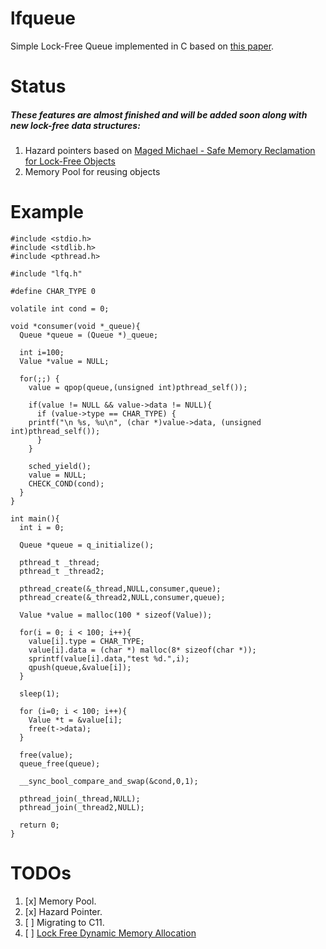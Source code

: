 # lfqueue
Simple Lock-Free Queue implemented in C based on [this paper](https://www.research.ibm.com/people/m/michael/podc-1996.pdf).

# Status
##### These features are almost finished and will be added soon along with new lock-free data structures:

1. Hazard pointers based on [Maged Michael - Safe Memory Reclamation for Lock-Free Objects](https://www.research.ibm.com/people/m/michael/ieeetpds-2004.pdf)
2. Memory Pool for reusing objects

# Example
    #include <stdio.h>
    #include <stdlib.h>
    #include <pthread.h>
    
    #include "lfq.h"
    
    #define CHAR_TYPE 0
    
    volatile int cond = 0;
    
    void *consumer(void *_queue){
      Queue *queue = (Queue *)_queue;
    
      int i=100;
      Value *value = NULL;
    
      for(;;) {
        value = qpop(queue,(unsigned int)pthread_self());
    
        if(value != NULL && value->data != NULL){
          if (value->type == CHAR_TYPE) {
    	printf("\n %s, %u\n", (char *)value->data, (unsigned int)pthread_self());
          }
        }
    
        sched_yield();
        value = NULL;
        CHECK_COND(cond);
      }
    }
    
    int main(){
      int i = 0;
    
      Queue *queue = q_initialize();
    
      pthread_t _thread;
      pthread_t _thread2;
    
      pthread_create(&_thread,NULL,consumer,queue);
      pthread_create(&_thread2,NULL,consumer,queue);
    
      Value *value = malloc(100 * sizeof(Value));
    
      for(i = 0; i < 100; i++){
        value[i].type = CHAR_TYPE;
        value[i].data = (char *) malloc(8* sizeof(char *));
        sprintf(value[i].data,"test %d.",i);
        qpush(queue,&value[i]);
      }
    
      sleep(1);
    
      for (i=0; i < 100; i++){
        Value *t = &value[i];
        free(t->data);
      }
    
      free(value);
      queue_free(queue);
      
      __sync_bool_compare_and_swap(&cond,0,1);
    
      pthread_join(_thread,NULL);
      pthread_join(_thread2,NULL);
    
      return 0;
    }

# TODOs
1. [x] Memory Pool.
2. [x] Hazard Pointer.
3. [ ] Migrating to C11.
4. [ ] [Lock Free Dynamic Memory Allocation](https://www.research.ibm.com/people/m/michael/pldi-2004.pdf)
